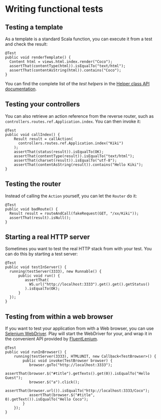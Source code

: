 # Writing functional tests

## Testing a template

As a template is a standard Scala function, you can execute it from a test and check the result:

```
@Test
public void renderTemplate() {
  Content html = views.html.index.render("Coco");
  assertThat(contentType(html)).isEqualTo("text/html");
  assertThat(contentAsString(html)).contains("Coco");
}
```

You can find the complete list of the *test helpers* in the [Helper class API documentation](http://www.playframework.com/documentation/api/2.0.1/java/play/test/Helpers.html). 

## Testing your controllers

You can also retrieve an action reference from the reverse router, such as `controllers.routes.ref.Application.index`. You can then invoke it:

```
@Test
public void callIndex() {
    Result result = callAction(
      controllers.routes.ref.Application.index("Kiki")
    );
    assertThat(status(result)).isEqualTo(OK);
    assertThat(contentType(result)).isEqualTo("text/html");
    assertThat(charset(result)).isEqualTo("utf-8");
    assertThat(contentAsString(result)).contains("Hello Kiki");
}
```

## Testing the router

Instead of calling the `Action` yourself, you can let the `Router` do it:

```
@Test
public void badRoute() {
  Result result = routeAndCall(fakeRequest(GET, "/xx/Kiki"));
  assertThat(result).isNull();
}
```

## Starting a real HTTP server

Sometimes you want to test the real HTTP stack from with your test. You can do this by starting a test server:

```
@Test
public void testInServer() {
  running(testServer(3333), new Runnable() {
      public void run() {
         assertThat(
           WS.url("http://localhost:3333").get().get().getStatus()
         ).isEqualTo(OK);
      }
  });
}
```

## Testing from within a web browser

If you want to test your application from with a Web browser, you can use [Selenium WebDriver](http://code.google.com/p/selenium/?redir=1). Play will start the WebDriver for your, and wrap it in the convenient API provided by [FluentLenium](https://github.com/FluentLenium/FluentLenium).

```
@Test
public void runInBrowser() {
    running(testServer(3333), HTMLUNIT, new Callback<TestBrowser>() {
        public void invoke(TestBrowser browser) {
           browser.goTo("http://localhost:3333"); 
           assertThat(browser.$("#title").getTexts().get(0)).isEqualTo("Hello Guest");
           browser.$("a").click();
           assertThat(browser.url()).isEqualTo("http://localhost:3333/Coco");
           assertThat(browser.$("#title", 0).getText()).isEqualTo("Hello Coco");
        }
    });
}
```
